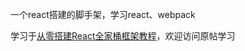 一个react搭建的脚手架，学习react、webpack

学习于[从零搭建React全家桶框架教程](http://react-china.org/t/react/14807)，欢迎访问原帖学习
